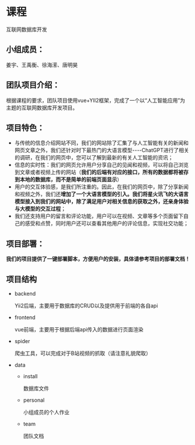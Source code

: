 # 课程

互联网数据库开发

## 小组成员：

姜宇、王禹衡、徐海潆、唐明昊

## 团队项目介绍：

根据课程的要求，团队项目使用vue+YII2框架，完成了一个以“人工智能应用”为主题的互联网数据库开发项目。

## 项目特色：

* 与传统的信息介绍网站不同，我们的网站除了汇集了与人工智能有关的新闻和网页文章之外，我们还针对时下最热门的大语言模型----ChatGPT进行了相关的调研，在我们的网页中，您可以了解到最新的有关人工智能的资讯；
* 信息的实时性：我们的网页允许用户分享自己的见闻和视频，可以将自己浏览到文章或者视频上传的网站（**我们的后端有对应的接口，所有的数据都将被存到本地的数据库，而不是简单的前端页面显示**）
* 用户的交互体验感，是我们所注重的。因此，在我们的网页中，除了分享新闻和视频之外，我们还**增加了一个大语言模型的引入。我们将星火讯飞的大语言模型接入到我们的网站中，除了满足用户对相关信息的获取之外，还亲身体验与大模型的交互过程**；
* 我们还支持用户的留言和评论功能，用户可以在视频、文章等多个页面留下自己的感受和点赞，同时用户还可以查看其他用户的评论信息，实现社交功能；

## 项目部署：
**我们的项目提供了一键部署脚本，方便用户的安装，具体请参考项目的部署文档！**

## 项目结构

- backend

  Yii2后端，主要用于数据库的CRUD以及提供用于前端的各自api

- frontend

  vue前端，主要用于根据后端api传入的数据进行页面渲染

- spider

  爬虫工具，可以完成对于B站视频的抓取（请注意礼貌爬取）

- data

  - install

    数据库文件

  - personal

    小组成员的个人作业

  - team

    团队文档